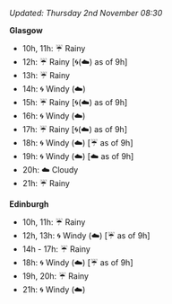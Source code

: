 *Updated: Thursday 2nd November 08:30*

**Glasgow**

* 10h, 11h: :umbrella: Rainy
* 12h: :umbrella: Rainy [:cyclone:(:cloud:) as of 9h]
* 13h: :umbrella: Rainy
* 14h: :cyclone: Windy (:cloud:)
* 15h: :umbrella: Rainy [:cyclone:(:cloud:) as of 9h]
* 16h: :cyclone: Windy (:cloud:)
* 17h: :umbrella: Rainy [:cyclone:(:cloud:) as of 9h]
* 18h: :cyclone: Windy (:cloud:) [:umbrella: as of 9h]
* 19h: :cyclone: Windy (:cloud:) [:cloud: as of 9h]
* 20h: :cloud: Cloudy
* 21h: :umbrella: Rainy

**Edinburgh**

* 10h, 11h: :umbrella: Rainy
* 12h, 13h: :cyclone: Windy (:cloud:) [:umbrella: as of 9h]
* 14h - 17h: :umbrella: Rainy
* 18h: :cyclone: Windy (:cloud:) [:umbrella: as of 9h]
* 19h, 20h: :umbrella: Rainy
* 21h: :cyclone: Windy (:cloud:)
